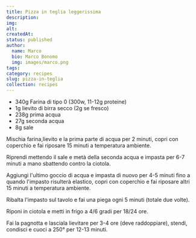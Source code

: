 ```yaml
---
title: Pizza in teglia leggerissima
description: 
img: 
alt: 
createdAt: 
status: published
author:
  name: Marco
  bio: Marco Bonomo
  img: images/marco.png
tags:
category: recipes
slug: pizza-in-teglia
collection: recipes
---
```

- 340g Farina di tipo 0 (300w, 11-12g proteine)  
- 1g lievito di birra secco (2g se fresco)  
- 238g prima acqua  
- 27g seconda acqua  
- 8g sale   

Mischia farina,lievito e la prima parte di acqua per 2 minuti, copri con coperchio e fai riposare 15 minuti a temperatura ambiente.

Riprendi mettendo il sale e metà della seconda acqua e impasta per 6-7 minuti a mano sbattendo contro la ciotola.

Aggiungi l'ultimo goccio di acqua e impasta di nuovo per 4-5 minuti fino a quando l'impasto risulterà elastico, copri con coperchio e fai riposare altri 15 minuti a temperatura ambiente.

Ribalta l'impasto sul tavolo e fai una piega ogni 5 minuti (totale due volte).

Riponi in ciotola e metti in frigo a 4/6 gradi per 18/24 ore.

Fai la pagnotta e lasciala lievitare per 3-4 ore (deve raddoppiare), stendi, condisci e cuoci a 250° per 12-13 minuti.
